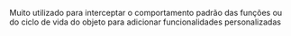 Muito utilizado para interceptar o comportamento padrão das funções ou do ciclo
de vida do objeto para adicionar funcionalidades personalizadas